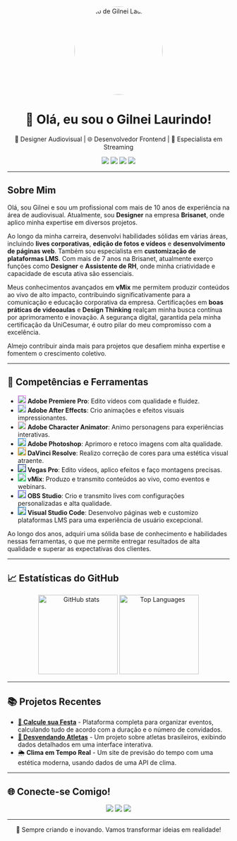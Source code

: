 <div align="center">
  <img src="https://your-profile-image-link.png" width="200" style="border-radius: 50%;" alt="Foto de Gilnei Laurindo">
</div>

<h1 align="center">👋 Olá, eu sou o Gilnei Laurindo!</h1>

<p align="center">
  🎨 Designer Audiovisual | 🌐 Desenvolvedor Frontend | 🎥 Especialista em Streaming
</p>

<p align="center">
  <a href="https://www.linkedin.com/in/gilnei-laurindo/"><img src="https://img.shields.io/badge/-LinkedIn-0077B5?style=flat-square&logo=linkedin&logoColor=white"></a>
  <a href="https://gilneilaurindo.github.io/"><img src="https://img.shields.io/badge/-Portfólio-0000FF?style=flat-square&logo=world&logoColor=white"></a>
  <a href="https://www.instagram.com/gilneycriative/"><img src="https://img.shields.io/badge/-Instagram-E4405F?style=flat-square&logo=instagram&logoColor=white"></a>
  <a href="mailto:your-email@example.com"><img src="https://img.shields.io/badge/-Email-D14836?style=flat-square&logo=gmail&logoColor=white"></a>
</p>

---

## Sobre Mim

Olá, sou Gilnei e sou um profissional com mais de 10 anos de experiência na área de audiovisual. Atualmente, sou **Designer** na empresa **Brisanet**, onde aplico minha expertise em diversos projetos.

Ao longo da minha carreira, desenvolvi habilidades sólidas em várias áreas, incluindo **lives corporativas**, **edição de fotos e vídeos** e **desenvolvimento de páginas web**. Também sou especialista em **customização de plataformas LMS**. Com mais de 7 anos na Brisanet, atualmente exerço funções como **Designer** e **Assistente de RH**, onde minha criatividade e capacidade de escuta ativa são essenciais.

Meus conhecimentos avançados em **vMix** me permitem produzir conteúdos ao vivo de alto impacto, contribuindo significativamente para a comunicação e educação corporativa da empresa. Certificações em **boas práticas de videoaulas** e **Design Thinking** realçam minha busca contínua por aprimoramento e inovação. A segurança digital, garantida pela minha certificação da UniCesumar, é outro pilar do meu compromisso com a excelência.

Almejo contribuir ainda mais para projetos que desafiem minha expertise e fomentem o crescimento coletivo.

---

## 🔧 Competências e Ferramentas

- <img src="https://img.icons8.com/fluency/24/000000/adobe-premiere-pro.png" style="border: 1px solid #EA77FF;" /> **Adobe Premiere Pro**: Edito vídeos com qualidade e fluidez.
- <img src="https://img.icons8.com/fluency/24/000000/adobe-after-effects.png" style="border: 1px solid #9999FF;" /> **Adobe After Effects**: Crio animações e efeitos visuais impressionantes.
- <img src="https://img.icons8.com/fluency/24/000000/adobe-character-animator.png" style="border: 1px solid #FFB6C1;" /> **Adobe Character Animator**: Animo personagens para experiências interativas.
- <img src="https://img.icons8.com/fluency/24/000000/adobe-photoshop.png" style="border: 1px solid #31A8FF;" /> **Adobe Photoshop**: Aprimoro e retoco imagens com alta qualidade.
- <img src="https://img.icons8.com/fluency/24/000000/davinci-resolve.png" style="border: 1px solid #FF9900;" /> **DaVinci Resolve**: Realizo correção de cores para uma estética visual atraente.
- <img src="https://img.icons8.com/fluency/24/000000/sony-vegas.png" style="border: 1px solid #002783;" /> **Vegas Pro**: Edito vídeos, aplico efeitos e faço montagens precisas.
- <img src="https://img.icons8.com/fluency/24/000000/vmix.png" style="border: 1px solid #00FF7F;" /> **vMix**: Produzo e transmito conteúdos ao vivo, como eventos e webinars.
- <img src="https://img.icons8.com/fluency/24/000000/obs-studio.png" style="border: 1px solid #5C5CFF;" /> **OBS Studio**: Crio e transmito lives com configurações personalizadas e alta qualidade.
- <img src="https://img.icons8.com/fluency/24/000000/visual-studio-code-2019.png" style="border: 1px solid #007ACC;" /> **Visual Studio Code**: Desenvolvo páginas web e customizo plataformas LMS para uma experiência de usuário excepcional.


Ao longo dos anos, adquiri uma sólida base de conhecimento e habilidades nessas ferramentas, o que me permite entregar resultados de alta qualidade e superar as expectativas dos clientes.

---

## 📈 Estatísticas do GitHub

<div align="center">
  <img height="180em" src="https://github-readme-stats.vercel.app/api?username=gilnei-laurindo&show_icons=true&hide=issues&theme=blueberry&bg_color=0000FF&title_color=00BFFF&icon_color=00BFFF&text_color=FFFFFF" alt="GitHub stats">
  <img height="180em" src="https://github-readme-stats.vercel.app/api/top-langs/?username=gilnei-laurindo&layout=compact&theme=blueberry&bg_color=0000FF&title_color=00BFFF&text_color=FFFFFF" alt="Top Languages">
</div>

---

## 📚 Projetos Recentes

- [**🎉 Calcule sua Festa**](https://github.com/seu_usuario/CalculeSuaFesta) - Plataforma completa para organizar eventos, calculando tudo de acordo com a duração e o número de convidados.
- [**🏅 Desvendando Atletas**](https://github.com/seu_usuario/DesvendandoAtletas) - Um projeto sobre atletas brasileiros, exibindo dados detalhados em uma interface interativa.
- 🌦️ **Clima em Tempo Real** - Um site de previsão do tempo com uma estética moderna, usando dados de uma API de clima.

---

## 🌐 Conecte-se Comigo!

<div align="center">
  <a href="https://www.linkedin.com/in/gilnei-laurindo/"><img src="https://img.shields.io/badge/-LinkedIn-0077B5?style=for-the-badge&logo=linkedin&logoColor=white"></a>
  <a href="https://gilneilaurindo.github.io/"><img src="https://img.shields.io/badge/-Portfólio-0000FF?style=for-the-badge&logo=internet-explorer&logoColor=white"></a>
  <a href="https://www.instagram.com/gilneycriative/"><img src="https://img.shields.io/badge/-Instagram-E4405F?style=for-the-badge&logo=instagram&logoColor=white"></a>
</div>

---

<div align="center">
  <p>👾 Sempre criando e inovando. Vamos transformar ideias em realidade!</p>
</div>
